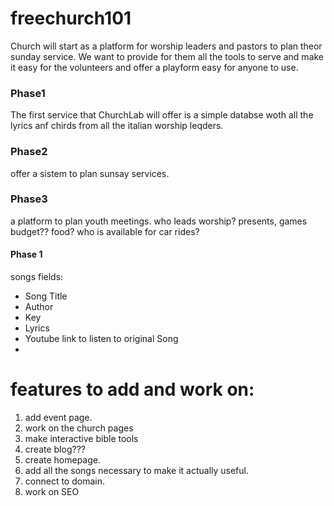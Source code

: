 # freechurch101

Church will start as a platform for worship leaders and pastors to plan theor sunday service.
We want to provide for them all the tools to serve and make it easy for the volunteers and offer a playform easy for anyone to use.
### Phase1
The first service that ChurchLab will offer is a simple databse woth all the lyrics anf chirds from all the italian worship leqders.
### Phase2
offer a sistem to plan sunsay services.
### Phase3
a platform to plan youth meetings. who leads worship? presents, games budget?? food? who is available for car rides?



#### Phase 1
songs fields:
- Song Title
- Author
- Key
- Lyrics
- Youtube link to listen to original Song
- 






# features to add and work on:
1. add event page.
2. work on the church pages
3. make interactive bible tools
4. create blog???
5. create homepage.
6. add all the songs necessary to make it actually useful.
7. connect to domain.
8. work on SEO

